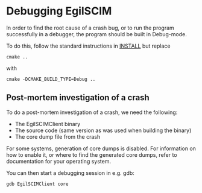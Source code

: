 # Debugging EgilSCIM

In order to find the root cause of a crash bug, or to run the program
successfully in a debugger, the program should be built in Debug-mode.

To do this, follow the standard instructions in [INSTALL](INSTALL.md)
but replace

```
cmake ..
```

with

```
cmake -DCMAKE_BUILD_TYPE=Debug ..
```

## Post-mortem investigation of a crash

To do a post-mortem investigation of a crash, we need the following:

 * The EgilSCIMClient binary
 * The source code (same version as was used when building the binary)
 * The core dump file from the crash

For some systems, generation of core dumps is disabled. For information on
how to enable it, or where to find the generated core dumps, refer to
documentation for your operating system.

You can then start a debugging session in e.g. gdb:

```
gdb EgilSCIMClient core
```
